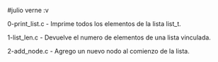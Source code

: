 #julio verne :v

0-print_list.c - Imprime todos los elementos de la lista list_t.

1-list_len.c - Devuelve el numero de elementos de una lista vinculada.

2-add_node.c - Agrego un nuevo nodo al comienzo de la lista.

